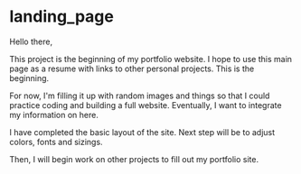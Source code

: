 # landing_page

Hello there,

This project is the beginning of my portfolio website. I hope to use this main page as a resume with links to other personal projects. This is the beginning.

For now, I'm filling it up with random images and things so that I could practice coding and building a full website. Eventually, I want to integrate my information on here.

I have completed the basic layout of the site. 
Next step will be to adjust colors, fonts and sizings.

Then, I will begin work on other projects to fill out my portfolio site.
